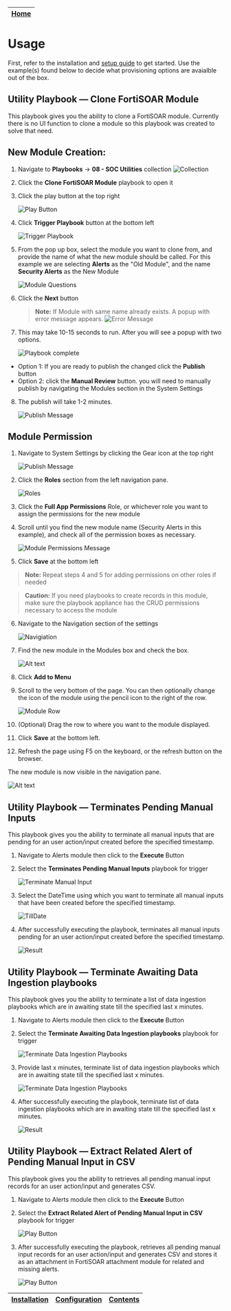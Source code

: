 | [Home](../README.md) |
|----------------------|

# Usage
First, refer to the installation and [setup guide](setup.md) to get started. Use the example(s) found below to decide what provisioning options are avaialble out of the box.

## Utility Playbook &mdash; Clone FortiSOAR Module
This playbook gives you the ability to clone a FortiSOAR module. Currently there is no UI function to clone a module so this playbook was created to solve that need.

## New Module Creation:

1. Navigate to **Playbooks** -> **08 - SOC Utilities** collection
   ![Collection](./res/Collection.png)

2. Click the  **Clone FortiSOAR Module** playbook to open it
3. Click the play button at the top right

   ![Play Button](./res/play_button.png)

4. Click **Trigger Playbook** button at the bottom left

   ![Trigger Playbook](./res/trigger_playbook.png)

5. From the pop up box, select the module you want to clone from, and provide the name of what the new module should be called. For this example we are selecting **Alerts** as the "Old Module", and the name **Security Alerts** as the New Module

   ![Module Questions](./res/module_input_questions.png)

6. Click the **Next** button

   >**Note:** If Module with same name already exists. A popup with error message appears.
      ![Error Message](./res/error_message.png)

7. This may take 10-15 seconds to run. After you will see a popup with two options.

   ![Playbook complete](./res/playbook_complete_dialog.png)

 - Option 1: If you are ready to publish the changed click the **Publish** button
 - Option 2: click the **Manual Review** button. you will need to manually publish by navigating the Modules section in the System Settings

8. The publish will take 1-2 minutes.

   ![Publish Message](./res/publish_message.png)

## Module Permission

1. Navigate to System Settings by clicking the Gear icon at the top right

   ![Publish Message](./res/system_settings.png)

2. Click the **Roles** section from the left navigation pane.

   ![Roles](./res/roles.png)

3. Click the **Full App Permissions** Role, or whichever role you want to assign the permissions for the new module

4. Scroll until you find the new module name (Security Alerts in this example), and check all of the permission boxes as necessary.

   ![Module Permissions Message](./res/module_permissions.png)

5. Click **Save** at the bottom left

> **Note:** Repeat steps 4 and 5 for adding permissions on other roles if needed

> **Caution:** If you need playbooks to create records in this module, make sure the playbook appliance has the CRUD
> permissions necessary to access the module

6. Navigate to the Navigation section of the settings

   ![Navigiation](./res/navigation.png)

7. Find the new module in the Modules box and check the box.

   ![Alt text](./res/modules_box.png)

8. Click **Add to Menu**

9. Scroll to the very bottom of the page. You can then optionally change the icon of the module using the pencil icon to
   the right of the row.

   ![Module Row](./res/module_row.png)

10. (Optional) Drag the row to where you want to the module displayed.

11. Click **Save** at the bottom left.
12. Refresh the page using F5 on the keyboard, or the refresh button on the browser.

   The new module is now visible in the navigation pane.

   ![Alt text](./res/navigation_icon.png)

## Utility Playbook &mdash; Terminates Pending Manual Inputs
This playbook gives you the ability to terminate all manual inputs that are pending for an user action/input created before the specified timestamp.

1. Navigate to Alerts module then click to the **Execute** Button

2. Select the **Terminates Pending Manual Inputs** playbook for trigger

   ![Terminate Manual Input](./res/trigger_terminate_manual_input.png)

3. Select the DateTime using which you want to terminate all manual inputs that have been created before the specified timestamp.

   ![TillDate](./res/till_date.png)
   
5. After successfully executing the playbook, terminates all manual inputs pending for an user action/input created before the specified timestamp.

   ![Result](./res/output_terminate_manual_input_playbooks.png)

## Utility Playbook &mdash; Terminate Awaiting Data Ingestion playbooks

This playbook gives you the ability to terminate a list of data ingestion playbooks which are in awaiting state till the specified last x minutes.

1. Navigate to Alerts module then click to the **Execute** Button

2. Select the **Terminate Awaiting Data Ingestion playbooks** playbook for trigger

   ![Terminate Data Ingestion Playbooks](./res/terminate_dl_playbooks.png)

3. Provide last x minutes, terminate list of data ingestion playbooks which are in awaiting state till the specified last x minutes.

   ![Terminate Data Ingestion Playbooks](./res/last_x_minute.png)
   
5. After successfully executing the playbook, terminate list of data ingestion playbooks which are in awaiting state till the specified last x minutes.

   ![Result](./res/output_terminate_dl_playbooks.png)

## Utility Playbook &mdash; Extract Related Alert of Pending Manual Input in CSV

This playbook gives you the ability to retrieves all pending manual input records for an user action/input and generates CSV.

1. Navigate to Alerts module then click to the **Execute** Button

2. Select the **Extract Related Alert of Pending Manual Input in CSV** playbook for trigger

   ![Play Button](./res/trigger_playbook_option.png)

3. After successfully executing the playbook, retrieves all pending manual input records for an user action/input and
   generates CSV and stores it as an attachment in FortiSOAR attachment module for related and missing alerts.
   
   ![Play Button](./res/csv_attachment.png)

| [Installation](./setup.md#installation) | [Configuration](./setup.md#configuration) | [Contents](./contents.md) |
|-----------------------------------------|-------------------------------------------|---------------------------|



